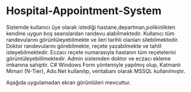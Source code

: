 # Hospital-Appointment-System
Sistemde kullanıcı üye olarak istediği hastane,departman,polikinlikten kendine uygun boş seanslardan randevu alabilmektedir. Kullanıcı tüm randevularını görüntüleyebilmekte ve ileri tarihli olanları silebilmektedir.
Doktor randevularını görebilmekte, reçete yazabilmekte ve tahlil isteyebilmektedir.
Eczacı reçete numarasıyla hastanın tüm reçetelerini görüntüleyebililmektedir.
Admin sistemden doktor ve eczacı ekleme imkanına sahiptir.
C# Windows Form yöntemiyle yapılmış olup, Katmanlı Mimari (N-Tier), Ado.Net kullanılıp, veritabanı olarak MSSQL kullanılmıştır.

Aşağıda uygulamadan ekran görüntüleri mevcuttur.
